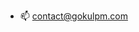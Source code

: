<!---- 👋 Hi, I’m @icemelting
- 👀 I’m interested in ...
- 🌱 I’m currently learning ...
- 💞️ I’m looking to collaborate on ...--->
- 📫 contact@gokulpm.com

<!---
icemelting/icemelting is a ✨ special ✨ repository because its `README.md` (this file) appears on your GitHub profile.
You can click the Preview link to take a look at your changes.
--->
